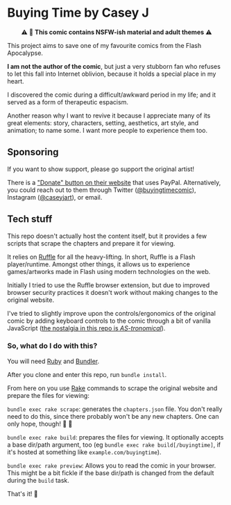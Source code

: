 # Buying Time by Casey J

<center>

:warning: :eggplant: **This comic contains NSFW-ish material and adult themes** :warning:

</center>

This project aims to save one of my favourite comics from the Flash Apocalypse.

**I am not the author of the comic**, but just a very stubborn fan who refuses to let
this fall into Internet oblivion, because it holds a special place in my heart.

I discovered the comic during a difficult/awkward period in my life; and it served as a form of
therapeutic espacism.

Another reason why I want to revive it because I appreciate many of its great elements: story, characters,
setting, aesthetics, art style, and animation; to name some. I want more people to experience them too.

## Sponsoring

If you want to show support, please go support the original artist!

There is a ["Donate" button on their website][donate] that uses PayPal.
Alternatively, you could reach out to them through Twitter ([@buyingtimecomic]), Instagram ([@caseyjart]), or email.

[donate]: http://buyingtime.webcomic.ws/donate/
[@buyingtimecomic]: https://twitter.com/buyingtimecomic
[@caseyjart]: https://www.instagram.com/caseyjart/

## Tech stuff

This repo doesn't actually host the content itself, but it provides a few scripts that scrape the chapters and
prepare it for viewing.

It relies on [Ruffle](https://ruffle.rs/) for all the heavy-lifting. In short, Ruffle is a Flash player/runtime.
Amongst other things, it allows us to experience games/artworks made in Flash using modern technologies on the web.

Initially I tried to use the Ruffle browser extension, but due to improved browser security practices
it doesn't work without making changes to the original website.

I've tried to slightly improve upon the controls/ergonomics of the original comic by adding keyboard controls to
the comic through a bit of vanilla JavaScript ([the nostalgia in this repo is _AS-tronomical_][meme]).

[meme]: https://youtu.be/TXepJ5rtLxU?t=7

### So, what do I do with this?

You will need [Ruby] and [Bundler].

After you clone and enter this repo, run `bundle install`.

From here on you use [Rake] commands to scrape the original website and prepare the files for viewing:

`bundle exec rake scrape`: generates the `chapters.json` file. You don't really need to do this, since there
probably won't be any new chapters. One can only hope, though! :eyes: :crossed_fingers:

`bundle exec rake build`: prepares the files for viewing. It optionally accepts a base dir/path
argument, too (eg `bundle exec rake build[/buyingtime]`, if it's hosted at something like `example.com/buyingtime`).

`bundle exec rake preview`: Allows you to read the comic in your browser. This might be a bit fickle if the base dir/path is changed from the default during the `build` task.

That's it! :tada:

[ruby]: https://www.ruby-lang.org/en/
[bundler]: https://bundler.io/
[rake]: https://ruby.github.io/rake/
